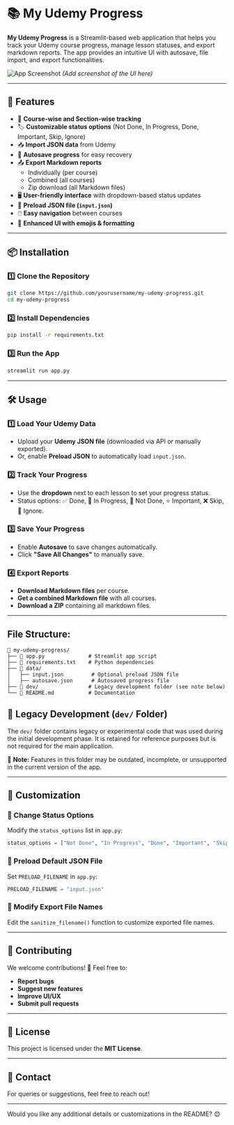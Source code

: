 # 📚 My Udemy Progress

**My Udemy Progress** is a Streamlit-based web application that helps you track your Udemy course progress, manage lesson statuses, and export markdown reports. The app provides an intuitive UI with autosave, file import, and export functionalities.

![App Screenshot](#) *(Add screenshot of the UI here)*

---

## 🚀 Features

- 📂 **Course-wise and Section-wise tracking**
- 🏷️ **Customizable status options** (Not Done, In Progress, Done, Important, Skip, Ignore)
- 📥 **Import JSON data** from Udemy
- 💾 **Autosave progress** for easy recovery
- 📤 **Export Markdown reports**
  - Individually (per course)
  - Combined (all courses)
  - Zip download (all Markdown files)
- 🖥️ **User-friendly interface** with dropdown-based status updates
- 🔄 **Preload JSON file (`input.json`)**
- 🖱️ **Easy navigation** between courses
- 🎨 **Enhanced UI with emojis & formatting**

---

## 📦 Installation

### 1️⃣ Clone the Repository
```bash
git clone https://github.com/yourusername/my-udemy-progress.git
cd my-udemy-progress
```

### 2️⃣ Install Dependencies
```bash
pip install -r requirements.txt
```

### 3️⃣ Run the App
```bash
streamlit run app.py
```

---

## 🛠️ Usage

### 1️⃣ Load Your Udemy Data
- Upload your **Udemy JSON file** (downloaded via API or manually exported).
- Or, enable **Preload JSON** to automatically load `input.json`.

### 2️⃣ Track Your Progress
- Use the **dropdown** next to each lesson to set your progress status.
- Status options: ✅ Done, 🚀 In Progress, 🔴 Not Done, ⭐ Important, ❌ Skip, 🚫 Ignore.

### 3️⃣ Save Your Progress
- Enable **Autosave** to save changes automatically.
- Click **"Save All Changes"** to manually save.

### 4️⃣ Export Reports
- **Download Markdown files** per course.
- **Get a combined Markdown file** with all courses.
- **Download a ZIP** containing all markdown files.

---

## File Structure:  


```
📂 my-udemy-progress/
├── 📄 app.py              # Streamlit app script
├── 📜 requirements.txt    # Python dependencies
├── 📂 data/
│   ├── input.json         # Optional preload JSON file
│   ├── autosave.json      # Autosaved progress file
├── 📂 dev/                # Legacy development folder (see note below)
└── 📄 README.md           # Documentation
```

## 📂 Legacy Development (`dev/` Folder)

The `dev/` folder contains legacy or experimental code that was used during the initial development phase. It is retained for reference purposes but is not required for the main application.  

🚨 **Note:** Features in this folder may be outdated, incomplete, or unsupported in the current version of the app.

---

## 🎨 Customization

### 🔹 Change Status Options
Modify the `status_options` list in `app.py`:
```python
status_options = ["Not Done", "In Progress", "Done", "Important", "Skip", "Ignore"]
```

### 🔹 Preload Default JSON File
Set `PRELOAD_FILENAME` in `app.py`:
```python
PRELOAD_FILENAME = "input.json"
```

### 🔹 Modify Export File Names
Edit the `sanitize_filename()` function to customize exported file names.

---

## 🤝 Contributing

We welcome contributions! 🚀 Feel free to:
- **Report bugs**
- **Suggest new features**
- **Improve UI/UX**
- **Submit pull requests**

---

## 📜 License

This project is licensed under the **MIT License**.

---

## 📧 Contact

For queries or suggestions, feel free to reach out!

---

Would you like any additional details or customizations in the README? 😊